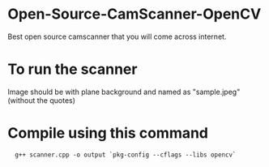 # Open-Source-CamScanner-OpenCV
Best open source camscanner that you will come across internet.


# To run the scanner

Image should be with plane background and named as "sample.jpeg" (without the quotes)

# Compile using this command

```
  g++ scanner.cpp -o output `pkg-config --cflags --libs opencv`
```
